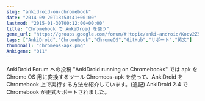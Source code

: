 ```yaml
---
slug: "ankidroid-on-chromebook"
date: "2014-09-20T18:50:41+00:00"
lastmod: "2015-01-30T00:12:00+00:00"
title: "Chromebook で AnkiDroid を使う"
gene_url: "https://groups.google.com/forum/#!topic/anki-android/Kocv2Z59wK0"
tags: ["AnkiDroid","Chromebook","ChromeOS","GitHub","サポート","英文"]
thumbnail: "chromeos-apk.png"
Ankigene: "011"
---
```

AnkiDroid Forum への投稿 "AnkiDroid running on Chromebooks" では apk を Chrome OS 用に変換するツール Chromeos-apk を使って、AnkiDroid を Chromebook 上で実行する方法を紹介しています。(追記)  AnkiDroid 2.4 で Chromebook が正式サポートされました。


